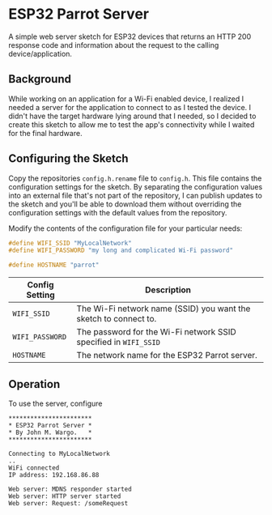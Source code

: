 # ESP32 Parrot Server

A simple web server sketch for ESP32 devices that returns an HTTP 200 response code and information about the request to the calling device/application.

## Background

While working on an application for a Wi-Fi enabled device, I realized I needed a server for the application to connect to as I tested the device. I didn't have the target hardware lying around that I needed, so I decided to create this sketch to allow me to test the app's connectivity while I waited for the final hardware.

## Configuring the Sketch

Copy the repositories `config.h.rename` file to `config.h`. This file contains the configuration settings for the sketch. By separating the configuration values into an external file that's not part of the repository, I can publish updates to the sketch and you'll be able to download them without overriding the configuration settings with the default values from the repository.

Modify the contents of the configuration file for your particular needs:

```c
#define WIFI_SSID "MyLocalNetwork"
#define WIFI_PASSWORD "my long and complicated Wi-Fi password"

#define HOSTNAME "parrot"
```

| Config Setting  | Description |
| --------------- | ----------- |
| `WIFI_SSID`     | The Wi-Fi network name (SSID) you want the sketch to connect to. |
| `WIFI_PASSWORD` | The password for the Wi-Fi network SSID specified in `WIFI_SSID` |
| `HOSTNAME`      | The network name for the ESP32 Parrot server.  |

## Operation

To use the server, configure 


```text
***********************
* ESP32 Parrot Server * 
* By John M. Wargo.   * 
***********************

Connecting to MyLocalNetwork
..
WiFi connected
IP address: 192.168.86.88

Web server: MDNS responder started
Web server: HTTP server started
Web server: Request: /someRequest
```